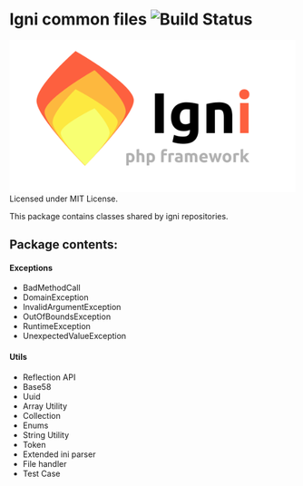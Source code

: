 # Igni common files ![Build Status](https://travis-ci.org/igniphp/common.svg?branch=master)

![Igni logo](./logo/full.svg)
Licensed under MIT License.

This package contains classes shared by igni repositories.


## Package contents:

#### Exceptions
- BadMethodCall
- DomainException
- InvalidArgumentException
- OutOfBoundsException
- RuntimeException
- UnexpectedValueException

#### Utils
- Reflection API
- Base58
- Uuid
- Array Utility
- Collection
- Enums
- String Utility
- Token
- Extended ini parser
- File handler
- Test Case
